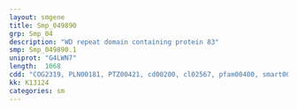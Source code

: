 ```yaml
---
layout: smgene
title: Smp_049890
grp: Smp_04
description: "WD repeat domain containing protein 83"
smp: Smp_049890.1
uniprot: "G4LWN7"
length:  1068
cdd: "COG2319, PLN00181, PTZ00421, cd00200, cl02567, pfam00400, smart00320"
kk: K13124
categories: sm
---
```

